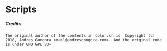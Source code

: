 # Scripts
##### Credits

`
The original author of the contents in color.sh is 
Copyright (c) 2018, Andres Gongora <mail@andresgongora.com> 
And the original code is under GNU GPL v3+
`
